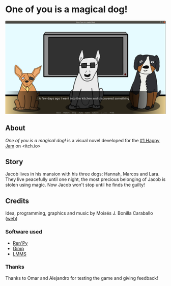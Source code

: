 # One of you is a magical dog!

![Screnshoot](one-of-you-is-a-magical-dog.png)

## About

*One of you is a magical dog!* is a visual novel developed for the [#1 Happy Jam](https://itch.io/jam/happy-gamejam) on <itch.io>

## Story

Jacob lives in his mansion with his three dogs: Hannah, Marcos and Lara. They live peacefully until one night, the most precious belonging of Jacob is stolen using magic. Now Jacob won't stop until he finds the guilty!

## Credits

Idea, programming, graphics and music by Moisés J. Bonilla Caraballo ([web](https://www.moisesjose.com))

### Software used

- [Ren'Py](https://www.renpy.org/)
- [Gimp](http://www.gimp.org/)
- [LMMS](https://lmms.io/)

### Thanks

Thanks to Omar and Alejandro for testing the game and giving feedback!
